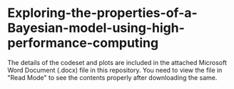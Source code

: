 # Exploring-the-properties-of-a-Bayesian-model-using-high-performance-computing

The details of the codeset and plots are included in the attached Microsoft Word Document (.docx) file in this repository. 
You need to view the file in "Read Mode" to see the contents properly after downloading the same.
